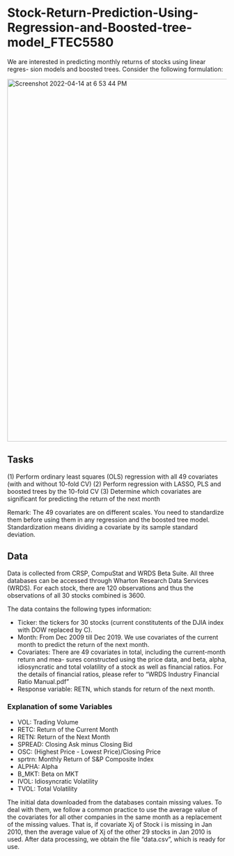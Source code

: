 # Stock-Return-Prediction-Using-Regression-and-Boosted-tree-model_FTEC5580

We are interested in predicting monthly returns of stocks using linear regres- sion models and boosted trees. Consider the following formulation:

<img width="833" alt="Screenshot 2022-04-14 at 6 53 44 PM" src="https://user-images.githubusercontent.com/30870497/163377335-3ae24d33-7e1b-4f33-9f96-049e1e5e86f8.png">

## Tasks
(1) Perform ordinary least squares (OLS) regression with all 49 covariates (with and without 10-fold CV)
(2) Perform regression with LASSO, PLS and boosted trees by the 10-fold CV
(3) Determine which covariates are significant for predicting the return of the next month

Remark: The 49 covariates are on different scales. You need to standardize them before using them in any regression and the boosted tree model. Standardization means dividing a covariate by its sample standard deviation.

## Data
Data is collected from CRSP, CompuStat and WRDS Beta Suite. All three databases can be accessed through Wharton Research Data Services (WRDS). For each stock, there are 120 observations and thus the observations of all 30 stocks combined is 3600.

The data contains the following types information:
- Ticker: the tickers for 30 stocks (current constitutents of the DJIA index with DOW replaced by C).
- Month: From Dec 2009 till Dec 2019. We use covariates of the current month to predict the return of the next month.
- Covariates: There are 49 covariates in total, including the current-month return and mea- sures constructed using the price data, and beta, alpha, idiosyncratic and total volatility of a stock as well as financial ratios. For the details of financial ratios, please refer to “WRDS Industry Financial Ratio Manual.pdf”
- Response variable: RETN, which stands for return of the next month.

### Explanation of some Variables
- VOL: Trading Volume
- RETC: Return of the Current Month
- RETN: Return of the Next Month
- SPREAD: Closing Ask minus Closing Bid
- OSC: (Highest Price - Lowest Price)/Closing Price
- sprtrn: Monthly Return of S&P Composite Index
- ALPHA: Alpha
- B_MKT: Beta on MKT
- IVOL: Idiosyncratic Volatility
- TVOL: Total Volatility

The initial data downloaded from the databases contain missing values. To deal with them, we follow a common practice to use the average value of the covariates for all other companies in the same month as a replacement of the missing values. That is, if covariate Xj of Stock i is missing in Jan 2010, then the average value of Xj of the other 29 stocks in Jan 2010 is used. After data processing, we obtain the file “data.csv”, which is ready for use.
